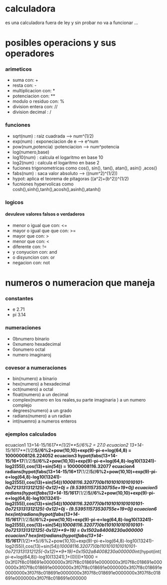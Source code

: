 # calculadora

es una calculadora fuera de ley y sin probar no va a funcionar ...

# posibles operacions y sus operadores 
### arimeticos
* suma con: +
* resta con: -
* multiplicacion con: *
* potenciacion con: **
* modulo o residuo con: %
* division entera con: //
* division decimal : /
### funciones
* sqrt(num) : raiz cuadrada --> num^(1/2) 
* exp(num) : exponeciacion de e --> e^num
* pow(num,potencia) :potenciacion --> num^potencia 
* log(numero,base)
* log10(num) : calcula el logaritmo en base 10
* log2(num) : calcula el logaritmo en base 2
* fuciones trigonometricas como cos(), sin(), tan(), atan(), asin() ,acos()
* fabs(num) : saca valor absoluto --> ((num^2)^(1/2)) 
* hypot: aplica el teorema de pitagoras ((a^2)+(b^2))^(1/2)
* fucniones hypervolicas como cosh(),sinh(),tanh(),acosh(),asinh(),atanh()
### logicos 
#### devuleve valores falsos o verdaderos
* menor o igual que con: <=
* mayor o igual que que con: >=
* mayor que con: >
* menor que con: <
* diferente con: !=
* y conyucion con: and
* o disyuncion con: or
* negacion con: not
# numeros o numeracion que maneja
### constantes
* e 2.71
* pi 3.14
### numeraciones 
* 0bnumero binario
* 0xnumero hexadecimal
* 0onumero octal
* numero imaginaroj
### covesor a numeraciones
* bin(numero) a binario
* hex(numero) a hexadecimal
* oct(numero) a octal
* float(numero) a un decimal
* complex(numero en  los reales,su parte imaginaria  ) a un numero complejo
* degrees(numero) a un grado 
* radians(numero) a un radian 
* int(nuemro) a numeros enteros 
### ejemplos calculados 
ecuacion1
		13+14-15/16*17**(1/2)**5//6%2 = 27.0
ecuacion2
		13+14-15/16*17**(1/2)**5//6%2+pow(10,10)+exp(9)-pi-e+log(64,8) = 10000008126.224052
ecuacion3
		hypot(fabs(13+14-15/16*17**(1/2)**5//6%2+pow(10,10)+exp(9)-pi-e+log(64,8)-log10(13241)-log2(55)),cos(13)+sin(54)) = 10000008116.32077
ecuacion4
		radians(hypot(fabs(13+14-15/16*17**(1/2)**5//6%2+pow(10,10)+exp(9)-pi-e+log(64,8)-log10(13241)-	log2(55)),cos(13)+sin(54))*10008116.32077)*0b1101010101010101-0o7213131312125*(-0x12)+0j = (9.539511573530755e+19+0j)
ecuacion5
		radians(hypot(fabs(13+14-15/16*17**(1/2)**5//6%2+pow(10,10)+exp(9)-pi-e+log(64,8)-log10(13241)-	log2(55)),cos(13)+sin(54))*10008116.32077)*0b1101010101010101-0o7213131312125*(-0x12)+0j - (9.539511573530755e+19+0j)
ecuacion6
		hex(int(radians(hypot(fabs(13+14-15/16*17**(1/2)**5//6%2+pow(10,10)+exp(9)-pi-e+log(64,8)-log10(13241)-	log2(55)),cos(13)+sin(54))*10008116.32077)*0b1101010101010101-0o7213131312125*(-0x12)**9+19) = 0x1502a84008230a000000
ecuacion7
		hex(int(radians(hypot(fabs(13+14-15/16*17**(1/2)**5//6%2+pow(10,10)+exp(9)-pi-e+log(64,8)-log10(13241)-	log2(55)),cos(13)+sin(54))*10008116.32077)*0b1101010101010101-0o7213131312125*(-0x12)**9+19)+0x1502a84008230a000000*int(hypot(int(pi-e+log(64,8))-log10(13241),1+(0))))*1000 = 0x3f07f8c018691e0000000x3f07f8c018691e0000000x3f07f8c018691e0000000x3f07f8c018691e0000000x3f07f8c018691e0000000x3f07f8c018691e0000000x3f07f8c018691e0000000x3f07f8c018691e0000000x3f07f8c018691e0000000x3f07f8c018691e000000


